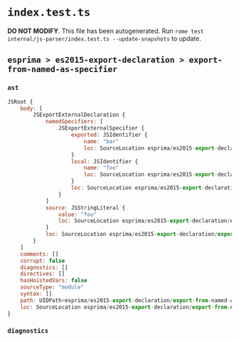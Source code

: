 # `index.test.ts`

**DO NOT MODIFY**. This file has been autogenerated. Run `rome test internal/js-parser/index.test.ts --update-snapshots` to update.

## `esprima > es2015-export-declaration > export-from-named-as-specifier`

### `ast`

```javascript
JSRoot {
	body: [
		JSExportExternalDeclaration {
			namedSpecifiers: [
				JSExportExternalSpecifier {
					exported: JSIdentifier {
						name: "bar"
						loc: SourceLocation esprima/es2015-export-declaration/export-from-named-as-specifier/input.js 1:15-1:18 (bar)
					}
					local: JSIdentifier {
						name: "foo"
						loc: SourceLocation esprima/es2015-export-declaration/export-from-named-as-specifier/input.js 1:8-1:11 (foo)
					}
					loc: SourceLocation esprima/es2015-export-declaration/export-from-named-as-specifier/input.js 1:8-1:18
				}
			]
			source: JSStringLiteral {
				value: "foo"
				loc: SourceLocation esprima/es2015-export-declaration/export-from-named-as-specifier/input.js 1:25-1:30
			}
			loc: SourceLocation esprima/es2015-export-declaration/export-from-named-as-specifier/input.js 1:0-1:31
		}
	]
	comments: []
	corrupt: false
	diagnostics: []
	directives: []
	hasHoistedVars: false
	sourceType: "module"
	syntax: []
	path: UIDPath<esprima/es2015-export-declaration/export-from-named-as-specifier/input.js>
	loc: SourceLocation esprima/es2015-export-declaration/export-from-named-as-specifier/input.js 1:0-2:0
}
```

### `diagnostics`

```

```
